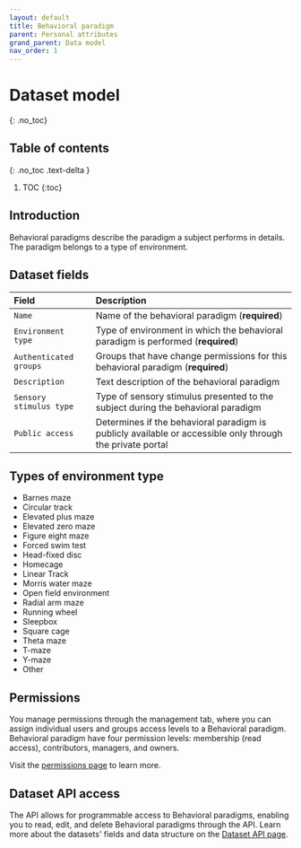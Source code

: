 ```yaml
---
layout: default
title: Behavioral paradigm
parent: Personal attributes
grand_parent: Data model
nav_order: 1
---
```


# Dataset model
{: .no_toc}

## Table of contents
{: .no_toc .text-delta }

1. TOC
{:toc}

## Introduction 

Behavioral paradigms describe the paradigm a subject performs in details. The paradigm belongs to a type of environment.

## Dataset fields

| Field                | Description |
|:---------------------|:------------|
| `Name`                 | Name of the behavioral paradigm (**required**) |
| `Environment type`     | Type of environment in which the behavioral paradigm is performed (**required**) |
| `Authenticated groups` | Groups that have change permissions for this behavioral paradigm (**required**) |
| `Description`          | Text description of the behavioral paradigm |
| `Sensory stimulus type`| Type of sensory stimulus presented to the subject during the behavioral paradigm |
| `Public access`        | Determines if the behavioral paradigm is publicly available or accessible only through the private portal |

## Types of environment type

- Barnes maze
- Circular track
- Elevated plus maze
- Elevated zero maze
- Figure eight maze
- Forced swim test
- Head-fixed disc
- Homecage
- Linear Track
- Morris water maze
- Open field environment
- Radial arm maze
- Running wheel
- Sleepbox
- Square cage
- Theta maze
- T-maze
- Y-maze
- Other

## Permissions

You manage permissions through the management tab, where you can assign individual users and groups access levels to a Behavioral paradigm. Behavioral paradigm have four permission levels: membership (read access), contributors, managers, and owners.

Visit the [permissions page]({{"datamodel/permission/"|absolute_url}}) to learn more. 

## Dataset API access

The API allows for programmable access to Behavioral paradigms, enabling you to read, edit, and delete Behavioral paradigms through the API. Learn more about the datasets' fields and data structure on the [Dataset API page]({{"api/personal_attributes/behavioralparadigm/"|absolute_url}}). 
